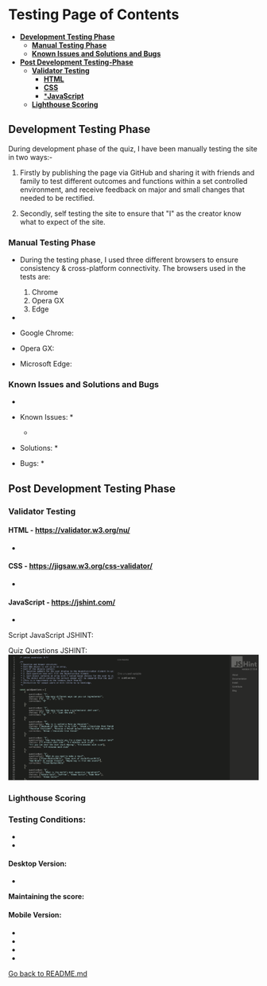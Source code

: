 # Testing Page of Contents
* [**Development Testing Phase**](#development-testing-phase)
    * [**Manual Testing Phase**](#manual-testing-phase)
    * [**Known Issues and Solutions and Bugs**](#known-issues-and-solutions-and-bugs)
* [**Post Development Testing-Phase**](#post-development-testing-phase)
  * [**Validator Testing**](#validator-testing)
    * [**HTML**](#html---httpsvalidatorw3orgnu)
    * [**CSS**](#css---httpsjigsaww3orgcss-validator)
    * [***JavaScript**](#javascript---httpsjshintcom)
  * [**Lighthouse Scoring**](#lighthouse-scoring)

## **Development Testing Phase**
During development phase of the quiz, I have been manually testing the site in two ways:-
    
1. Firstly by publishing the page via GitHub and sharing it with friends and family to test different outcomes and functions within a set controlled environment, and receive feedback on major and small changes that needed to be rectified.

1. Secondly, self testing the site to ensure that "I" as the creator know what to expect of the site.

### **Manual Testing Phase**
* During the testing phase, I used three different browsers to ensure consistency & cross-platform connectivity. The browsers used in the tests are:

  1. Chrome
  2. Opera GX
  3. Edge
  
* 

* Google Chrome: 


* Opera GX:


* Microsoft Edge:


### **Known Issues and Solutions and Bugs**
* 

* Known Issues:
  * 


  * 
    

* Solutions: 
  * 

   

* Bugs: 
  * 
     
    
## **Post Development Testing Phase**
### **Validator Testing**

#### **HTML** - https://validator.w3.org/nu/

* 


#### **CSS** - https://jigsaw.w3.org/css-validator/

* 


#### **JavaScript** - https://jshint.com/

* 

  
Script JavaScript JSHINT: 


Quiz Questions JSHINT:
![JSHINT QUESTIONS](doc/screenshots/quiz-questions-jshint.png)


### **Lighthouse Scoring**

### **Testing Conditions:**
* 
* 

#### **Desktop Version:**
* 


**Maintaining the score:**

#### **Mobile Version:**
* 
* 
* 
* 



[Go back to README.md](README.md)
